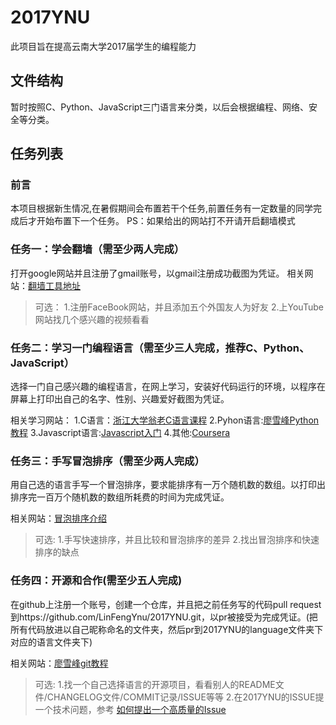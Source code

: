 # 2017YNU
此项目旨在提高云南大学2017届学生的编程能力

## 文件结构
暂时按照C、Python、JavaScript三门语言来分类，以后会根据编程、网络、安全等分类。

## 任务列表

### 前言
本项目根据新生情况,在暑假期间会布置若干个任务,前置任务有一定数量的同学完成后才开始布置下一个任务。
PS：如果给出的网站打不开请开启翻墙模式

### 任务一：学会翻墙（需至少两人完成）
打开google网站并且注册了gmail账号，以gmail注册成功截图为凭证。
相关网站：[翻墙工具地址](https://github.com/getlantern/forum/issues/833)

>可选：
1.注册FaceBook网站，并且添加五个外国友人为好友
2.上YouTube网站找几个感兴趣的视频看看

### 任务二：学习一门编程语言（需至少三人完成，推荐C、Python、JavaScript）
选择一门自己感兴趣的编程语言，在网上学习，安装好代码运行的环境，以程序在屏幕上打印出自己的名字、性别、兴趣爱好截图为凭证。

相关学习网站：
1.C语言：[浙江大学翁老C语言课程](http://study.163.com/curricula/cs.htm)
2.Pyhon语言:[廖雪峰Python教程](https://www.liaoxuefeng.com/wiki/0014316089557264a6b348958f449949df42a6d3a2e542c000)
3.Javascript语言:[Javascript入门](http://www.freecodecamp.cn/challenges/comment-your-javascript-code)
4.其他:[Coursera](https://www.coursera.org/)

### 任务三：手写冒泡排序（需至少两人完成）
用自己选的语言手写一个冒泡排序，要求能排序有一万个随机数的数组。以打印出排序完一百万个随机数的数组所耗费的时间为完成凭证。

相关网站：[冒泡排序介绍](https://zh.wikipedia.org/wiki/%E5%86%92%E6%B3%A1%E6%8E%92%E5%BA%8F)

>可选:
1.手写快速排序，并且比较和冒泡排序的差异
2.找出冒泡排序和快速排序的缺点

### 任务四：开源和合作(需至少五人完成)
在github上注册一个账号，创建一个仓库，并且把之前任务写的代码pull request到https://github.com/LinFengYnu/2017YNU.git，以pr被接受为完成凭证。(把所有代码放进以自己昵称命名的文件夹，然后pr到2017YNU的language文件夹下对应的语言文件夹下)

相关网站：[廖雪峰git教程](https://www.liaoxuefeng.com/wiki/0013739516305929606dd18361248578c67b8067c8c017b000)

>可选:
1.找一个自己选择语言的开源项目，看看别人的README文件/CHANGELOG文件/COMMIT记录/ISSUE等等
2.在2017YNU的ISSUE提一个技术问题，参考 [如何提出一个高质量的Issue](https://github.com/ryanhanwu/How-To-Ask-Questions-The-Smart-Way)
